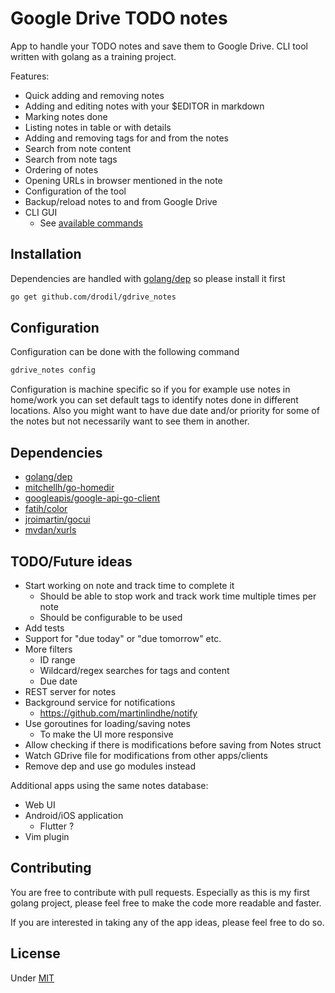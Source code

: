 # Google Drive TODO notes

App to handle your TODO notes and save them to Google Drive. CLI tool written with golang as a
training project.

Features:

* Quick adding and removing notes
* Adding and editing notes with your $EDITOR in markdown
* Marking notes done
* Listing notes in table or with details
* Adding and removing tags for and from the notes
* Search from note content
* Search from note tags
* Ordering of notes
* Opening URLs in browser mentioned in the note
* Configuration of the tool
* Backup/reload notes to and from Google Drive
* CLI GUI
    * See [available commands](COMMANDS.md)

## Installation

Dependencies are handled with [golang/dep](https://github.com/golang/dep#installation) so please install it first

```bash
go get github.com/drodil/gdrive_notes
```

## Configuration

Configuration can be done with the following command

```bash
gdrive_notes config
```

Configuration is machine specific so if you for example use notes in home/work you can set default tags to identify
notes done in different locations. Also you might want to have due date and/or priority for some of the notes but not
necessarily want to see them in another.

## Dependencies

* [golang/dep](https://github.com/golang/dep)
* [mitchellh/go-homedir](https://github.com/mitchellh/go-homedir)
* [googleapis/google-api-go-client](https://github.com/googleapis/google-api-go-client)
* [fatih/color](https://github.com/fatih/color)
* [jroimartin/gocui](https://github.com/jroimartin/gocui)
* [mvdan/xurls](https://github.com/mvdan/xurls)

## TODO/Future ideas

* Start working on note and track time to complete it
    * Should be able to stop work and track work time multiple times per note
    * Should be configurable to be used
* Add tests
* Support for "due today" or "due tomorrow" etc.
* More filters
    * ID range
    * Wildcard/regex searches for tags and content
    * Due date
* REST server for notes
* Background service for notifications
    * https://github.com/martinlindhe/notify
* Use goroutines for loading/saving notes
    * To make the UI more responsive
* Allow checking if there is modifications before saving from Notes struct
* Watch GDrive file for modifications from other apps/clients
* Remove dep and use go modules instead

Additional apps using the same notes database:

* Web UI
* Android/iOS application
    * Flutter ?
* Vim plugin

## Contributing

You are free to contribute with pull requests. Especially as this is my first golang project, please feel free to make
the code more readable and faster.

If you are interested in taking any of the app ideas, please feel free to do so.

## License

Under [MIT](LICENSE)
